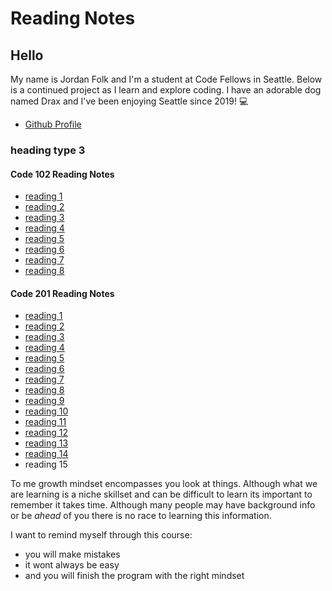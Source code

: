 # Reading Notes

## Hello
My name is Jordan Folk and I'm a student at Code Fellows in Seattle. Below is a continued project as I learn and explore coding. I have an adorable dog named Drax and I've been enjoying Seattle since 2019! 💻 
- [Github Profile](https://github.com/folksmash)

### heading type 3

#### Code 102 Reading Notes
* [reading 1](https://folksmash.github.io/reading-notes/markdown)
* [reading 2](https://folksmash.github.io/reading-notes/computersetup)
* [reading 3](https://folksmash.github.io/reading-notes/revisions-cloud)
* [reading 4](https://folksmash.github.io/reading-notes/html-structure)
* [reading 5](https://folksmash.github.io/reading-notes/CSS) 
* [reading 6](https://folksmash.github.io/reading-notes/javasscript)
* [reading 7](https://folksmash.github.io/reading-notes/writinginjava)
* [reading 8](https://folksmash.github.io/reading-notes/operatorsloops)

#### Code 201 Reading Notes
* [reading 1](https://folksmash.github.io/reading-notes/class-01)
* [reading 2](https://folksmash.github.io/reading-notes/class-02)
* [reading 3](https://folksmash.github.io/reading-notes/class-03)
* [reading 4](https://folksmash.github.io/reading-notes/class-04)
* [reading 5](https://folksmash.github.io/reading-notes/class-05)
* [reading 6](https://folksmash.github.io/reading-notes/class-06)
* [reading 7](https://folksmash.github.io/reading-notes/class-07)
* [reading 8](https://folksmash.github.io/reading-notes/class-08)
* [reading 9](https://folksmash.github.io/reading-notes/class-09)
* [reading 10](https://folksmash.github.io/reading-notes/class-10)
* [reading 11](https://folksmash.github.io/reading-notes/class-11)
* [reading 12](https://folksmash.github.io/reading-notes/class-12)
* [reading 13](https://folksmash.github.io/reading-notes/class-13)
* [reading 14](https://folksmash.github.io/reading-notes/class-14)
* reading 15

To me growth mindset encompasses you look at things. Although what we are learning is a niche skillset and can be difficult to learn its important to remember it takes time. Although many people may have background info or be *ahead* of you there is no race to learning this information.

I want to remind myself through this course:
* you will make mistakes
* it wont always be easy
* and you will finish the program with the right mindset